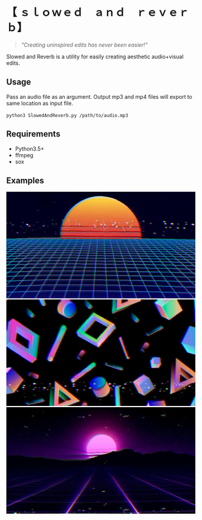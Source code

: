 # 【 ｓｌｏｗｅｄ　ａｎｄ　ｒｅｖｅｒｂ】
>_"Creating uninspired edits has never been easier!"_

Slowed and Reverb is a utility for easily creating aesthetic audio+visual edits.

## Usage
Pass an audio file as an argument. Output mp3 and mp4 files will export to same location as input file.

`python3 SlowedAndReverb.py /path/to/audio.mp3`

## Requirements
* Python3.5+
* ffmpeg
* sox

## Examples
<img src="/.github/sample3.png" alt="sample3" width="500"/>
<img src="/.github/sample1.png" alt="sample1" width="500"/>
<img src="/.github/sample2.png" alt="sample2" width="500"/>
